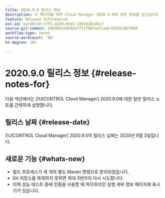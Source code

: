 ```yaml
---
title: 2020.9.0 릴리스 정보
description: 이 페이지를 따라 Cloud Manager 2020.9.0에 대한 정보를 얻으십시오
feature: Release Information
exl-id: ee339c4d-c7f5-4239-95d1-1891028cd9c7
source-git-commit: 200366e5db92b7ffc79b7a47ce8e7825b29b7969
workflow-type: tm+mt
source-wordcount: '93'
ht-degree: 26%

---
```


# 2020.9.0 릴리스 정보 {#release-notes-for}

다음 섹션에서는 [!UICONTROL Cloud Manager] 2020.9.0에 대한 일반 릴리스 노트를 간략하게 설명합니다.

## 릴리스 날짜 {#release-date}

[!UICONTROL Cloud Manager] 2020.9.0의 릴리스 날짜는 2020년 9월 3일입니다.

## 새로운 기능 {#whats-new}

* 빌드 프로세스가 세 개의 별도 Maven 명령으로 분리되었습니다.
* Git 저장소를 복제하지 못하면 최대 3번까지 다시 시도합니다.
* 이제 성능 테스트 중에 인증을 사용할 때 파이프라인 실행 세부 정보 페이지에 표시기가 있습니다.

